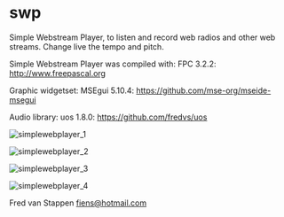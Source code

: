 # swp
Simple Webstream Player, to listen and record web radios and other web streams.
Change live the tempo and pitch.

Simple Webstream Player was compiled with: FPC 3.2.2: http://www.freepascal.org

Graphic widgetset: MSEgui 5.10.4: https://github.com/mse-org/mseide-msegui

Audio library: uos 1.8.0: https://github.com/fredvs/uos

![simplewebplayer_1](https://github.com/user-attachments/assets/265720a1-12e2-49a0-9a83-db00f5002705)

![simplewebplayer_2](https://github.com/user-attachments/assets/d560a654-fc98-4b3f-8ce0-a6e7c95a24d7)

![simplewebplayer_3](https://github.com/user-attachments/assets/90a6cf98-3d24-4cec-a912-570feebbe220)

![simplewebplayer_4](https://github.com/user-attachments/assets/943dd7b1-d3b1-49f7-b4e5-905c212147ad)

Fred van Stappen <fiens@hotmail.com>

